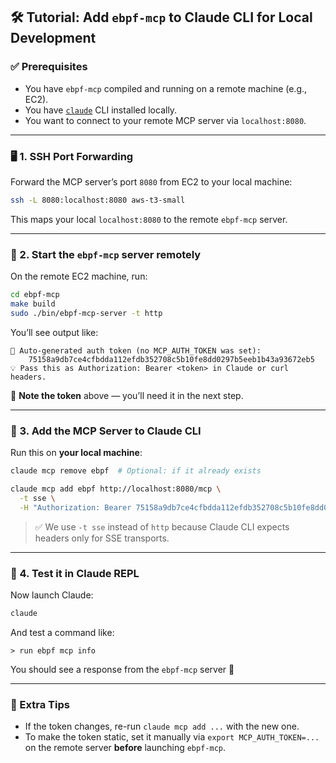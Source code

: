 ## 🛠️ Tutorial: Add `ebpf-mcp` to Claude CLI for Local Development

### ✅ Prerequisites

* You have `ebpf-mcp` compiled and running on a remote machine (e.g., EC2).
* You have [`claude`](https://docs.anthropic.com/claude/docs/cli-overview) CLI installed locally.
* You want to connect to your remote MCP server via `localhost:8080`.

---

### 🖥️ 1. SSH Port Forwarding

Forward the MCP server’s port `8080` from EC2 to your local machine:

```bash
ssh -L 8080:localhost:8080 aws-t3-small
```

This maps your local `localhost:8080` to the remote `ebpf-mcp` server.

---

### 🧠 2. Start the `ebpf-mcp` server remotely

On the remote EC2 machine, run:

```bash
cd ebpf-mcp
make build
sudo ./bin/ebpf-mcp-server -t http
```

You’ll see output like:

```text
🔐 Auto-generated auth token (no MCP_AUTH_TOKEN was set):
    75158a9db7ce4cfbdda112efdb352708c5b10fe8dd0297b5eeb1b43a93672eb5
💡 Pass this as Authorization: Bearer <token> in Claude or curl headers.
```

📌 **Note the token** above — you’ll need it in the next step.

---

### 🤖 3. Add the MCP Server to Claude CLI

Run this on **your local machine**:

```bash
claude mcp remove ebpf  # Optional: if it already exists

claude mcp add ebpf http://localhost:8080/mcp \
  -t sse \
  -H "Authorization: Bearer 75158a9db7ce4cfbdda112efdb352708c5b10fe8dd0297b5eeb1b43a93672eb5"
```

> ✅ We use `-t sse` instead of `http` because Claude CLI expects headers only for SSE transports.

---

### 🧪 4. Test it in Claude REPL

Now launch Claude:

```bash
claude
```

And test a command like:

```text
> run ebpf mcp info
```

You should see a response from the `ebpf-mcp` server 🎉

---

### 🧩 Extra Tips

* If the token changes, re-run `claude mcp add ...` with the new one.
* To make the token static, set it manually via `export MCP_AUTH_TOKEN=...` on the remote server **before** launching `ebpf-mcp`.
